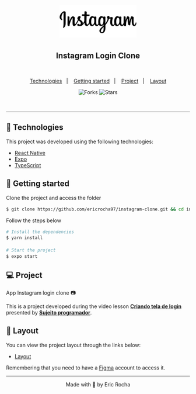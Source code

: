 <h1 align="center">
    <img alt="Instagram Clone" title="Instagram Clone" src=".github/logo.png" />
</h1>
<h2 align="center">
Instagram Login Clone
</h2>
<br>

<p align="center">
  <a href="#technologies">Technologies</a>&nbsp;&nbsp;&nbsp;|&nbsp;&nbsp;&nbsp;
  <a href="#getting-started">Getting started</a>&nbsp;&nbsp;&nbsp;|&nbsp;&nbsp;&nbsp;
  <a href="#project">Project</a>&nbsp;&nbsp;&nbsp;|&nbsp;&nbsp;&nbsp;
  <a href="#layout">Layout</a>
</p>

<p align="center">
  <img src="https://img.shields.io/github/forks/ericrocha97/instagram-clone?label=forks&message=MIT&color=FFFFFF&labelColor=399fff" alt="Forks">     

  <img src="https://img.shields.io/github/stars/ericrocha97/instagram-clone?label=stars&message=MIT&color=FFFFFF&labelColor=399fff" alt="Stars">
</p>

<br>


---

## 🧪 Technologies

This project was developed using the following technologies:

- [React Native](https://reactnative.dev/)
- [Expo](https://expo.io/)
- [TypeScript](https://www.typescriptlang.org/)

## 🚀 Getting started

Clone the project and access the folder

```bash
$ git clone https://github.com/ericrocha97/instagram-clone.git && cd instagram-clone
```

Follow the steps below
```bash
# Install the dependencies
$ yarn install

# Start the project
$ expo start
```

## 💻 Project

App Instagram login clone 📷

This is a project developed during the video lesson **[Criando tela de login ](https://www.youtube.com/watch?v=rfWZGXFNO5M)** presented by
**[Sujeito programador](https://sujeitoprogramador.com/)**.

## 🔖 Layout

You can view the project layout through the links below:

- [Layout](https://www.figma.com/file/3u0mrXPDka3CmE8Fg6ncrx/Instagram?node-id=0%3A1) 

Remembering that you need to have a [Figma](http://figma.com/) account to access it.

---

<p align="center">Made with 💜 by Eric Rocha</p>